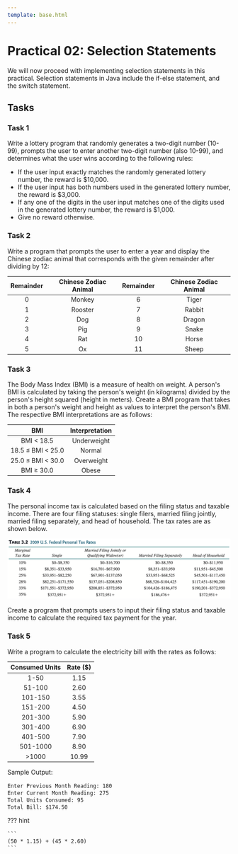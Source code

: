 ```yaml
---
template: base.html
---
```


# Practical 02: Selection Statements

We will now proceed with implementing selection statements in this practical.
Selection statements in Java include the if-else statement, and the switch statement.

## Tasks

### Task 1

Write a lottery program that randomly generates a two-digit number (10-99), prompts the user to enter another two-digit number (also 10-99), and determines what the user wins according to the following rules:

- If the user input exactly matches the randomly generated lottery number, the reward is $10,000.
- If the user input has both numbers used in the generated lottery number, the reward is $3,000.
- If any one of the digits in the user input matches one of the digits used in the generated lottery number, the reward is $1,000.
- Give no reward otherwise.

### Task 2

Write a program that prompts the user to enter a year and display the Chinese zodiac animal that corresponds with the given remainder after dividing by 12:

| Remainder | Chinese Zodiac Animal | Remainder | Chinese Zodiac Animal |
| :-------: | :-------------------: | :-------: | :-------------------: |
|     0     |        Monkey         |     6     |         Tiger         |
|     1     |        Rooster        |     7     |        Rabbit         |
|     2     |          Dog          |     8     |        Dragon         |
|     3     |          Pig          |     9     |         Snake         |
|     4     |          Rat          |    10     |         Horse         |
|     5     |          Ox           |    11     |         Sheep         |

### Task 3

The Body Mass Index (BMI) is a measure of health on weight.
A person's BMI is calculated by taking the person's weight (in kilograms) divided by the person's height squared (height in meters).
Create a BMI program that takes in both a person's weight and height as values to interpret the person's BMI.
The respective BMI interpretations are as follows:

|        BMI        | Interpretation |
| :---------------: | :------------: |
|    BMI < 18.5     |  Underweight   |
| 18.5 ≤ BMI < 25.0 |     Normal     |
| 25.0 ≤ BMI < 30.0 |   Overweight   |
|    BMI ≥ 30.0     |     Obese      |

### Task 4

The personal income tax is calculated based on the filing status and taxable income.
There are four filing statuses: single filers, married filing jointly, married filing separately, and head of household.
The tax rates are as shown below.

![Task 4 Tax Rates](./images/lab02-04.png)

Create a program that prompts users to input their filing status and taxable income to calculate the required tax payment for the year.

### Task 5

Write a program to calculate the electricity bill with the rates as follows:

| Consumed Units | Rate ($) |
| :------------: | :------: |
|      1-50      |   1.15   |
|     51-100     |   2.60   |
|    101-150     |   3.55   |
|    151-200     |   4.50   |
|    201-300     |   5.90   |
|    301-400     |   6.90   |
|    401-500     |   7.90   |
|    501-1000    |   8.90   |
|     >1000      |  10.99   |

Sample Output:

    Enter Previous Month Reading: 180
    Enter Current Month Reading: 275
    Total Units Consumed: 95
    Total Bill: $174.50

??? hint

    ```
    (50 * 1.15) + (45 * 2.60)
    ```
